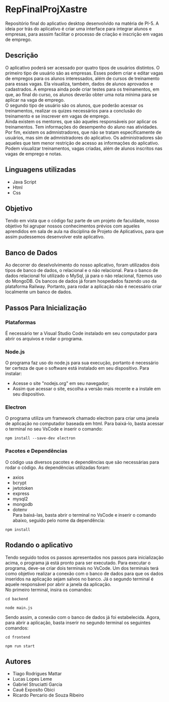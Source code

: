 # RepFinalProjXastre
Repositório final do aplicativo desktop desenvolvido na matéria de PI-5. A ideia por trás do aplicativo é criar uma interface para integrar alunos e empresas, para asssim facilitar o processo de criação e inscrição em vagas de emprego.

## Descrição
O aplicativo poderá ser acessado por quatro tipos de usuários distintos. O primeiro tipo de usuário são as empresas. Esses podem criar e editar vagas de empregos para os alunos interessados, além de cursos de treinamento para essas vagas. Ela visualiza, também, dados de alunos aprovados e cadastrados. A empresa ainda pode criar testes para os treinamentos, em que, ao final do curso, os alunos deverão obter uma nota mínima para se aplicar na vaga de emprego.<br>O segundo tipo de usuário são os alunos, que poderão acessar os treinamentos, realizar os quizes necessários para a conclusão do treinamento e se inscrever em vagas de emprego.<br>Ainda existem os mentores, que são aqueles responsáveis por aplicar os treinamentos. Tem informações do desempenho do aluno nas atividades.<br>Por fim, existem os admnistradores, que não se tratam especificamente de usuários, mas sim de admnistradores do aplicativo. Os administradores são aqueles que tem menor restrição de acesso as informações do aplicativo. Podem visualizar treinamentos, vagas criadas, além de alunos inscritos nas vagas de emprego e notas.

## Linguagens utilizadas
* Java Script
* Html
* Css

## Objetivo
Tendo em vista que o código faz parte de um projeto de faculdade, nosso objetivo foi agrupar nossos conhecimentos prévios com aqueles aprendidos em sala de aula na disciplina de Projeto de Aplicativos, para que assim pudessemos desenvolver este aplicativo.

## Banco de Dados
Ao decorrer do deselvolvimento do nosso aplicativo, foram utilizados dois tipos de banco de dados, o relacional e o não relacional. Para o banco de dados relacional foi utilizado o MySql, já para o não relacional, fizemos uso do MongoDB. Os bancos de dados já foram hospedados fazendo uso da plataforma Railway. Portanto, para rodar a aplicação não é necessário criar localmente um banco de dados.

## Passos Para Inicialização
### Plataformas
É necessário ter a Visual Studio Code instalado em seu computador para abrir os arquivos e rodar o programa.
### Node.js
O programa faz uso do node.js para sua execução, portanto é necessário ter certeza de que o software está instalado em seu dispositivo. Para instalar:
* Acesse o site "nodejs.org" em seu navegador;
* Assim que acessar o site, escolha a versão mais recente e a instale em seu dispositivo.
### Electron
O programa utiliza um framework chamado electron para criar uma janela de aplicação no computador baseada em html. Para baixá-lo, basta acessar o terminal no seu VsCode e inserir o comando: 
```
npm install --save-dev electron
```
### Pacotes e Dependências
O código usa diversos pacotes e dependências que são necessárias para rodar o código. As dependências utilizadas foram:
* axios
* bcrypt
* jwtotoken
* express
* mysql2
* mongodb
* dotenv<br>
Para baixá-las, basta abrir o terminal no VsCode e inserir o comando abaixo, seguido pelo nome da dependência:
```
npm install 
```

## Rodando o aplicativo
Tendo seguido todos os passos apresentados nos passos para inicialização acima, o programa já está pronto para ser executado. Para executar o programa, deve-se criar dois terminais no VsCode. Um dos terminais terá como objetivo realizar a conexão com o banco de dados para que os dados inseridos na aplicação sejam salvos no banco. Já o segundo terminal é aquele responsável por abrir a janela da aplicação.<br>No primeiro terminal, insira os comandos: 
```
cd backend
```
```
node main.js
```
Sendo assim, a conexão com o banco de dados já foi estabelecida. Agora, para abrir a aplicação, basta inserir no segundo terminal os seguintes comandos:
```
cd frontend
```
```
npm run start
```

## Autores
* Tiago Rodrigues Mattar
* Lucas Lopes Leme
* Gabriel Struciatti Garcia
* Cauê Exposito Obici
* Ricardo Percario de Souza Ribeiro